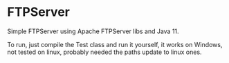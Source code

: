 # FTPServer
Simple FTPServer using Apache FTPServer libs and Java 11.

To run, just compile the Test class and run it yourself, it works on Windows, not tested on linux, probably needed the paths update to linux ones.
